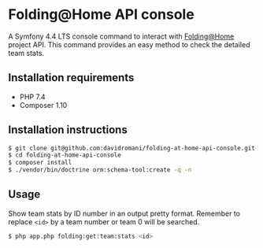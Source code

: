 Folding@Home API console
========================

A Symfony 4.4 LTS console command to interact with [Folding@Home](https://foldingathome.org) project API. This command provides an easy method to check the detailed team stats.

## Installation requirements

* PHP 7.4
* Composer 1.10

## Installation instructions

```bash
$ git clone git@github.com:davidromani/folding-at-home-api-console.git
$ cd folding-at-home-api-console
$ composer install
$ ./vendor/bin/doctrine orm:schema-tool:create -q -n
```

## Usage

Show team stats by ID number in an output pretty format. Remember to replace `<id>` by a team number or team 0 will be searched.

```bash
$ php app.php folding:get:team:stats <id>
```

